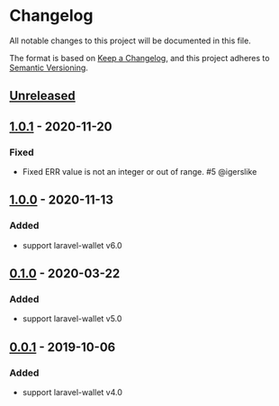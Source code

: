 # Changelog
All notable changes to this project will be documented in this file.

The format is based on [Keep a Changelog](https://keepachangelog.com/en/1.0.0/),
and this project adheres to [Semantic Versioning](https://semver.org/spec/v2.0.0.html).

## [Unreleased]

## [1.0.1] - 2020-11-20

### Fixed
- Fixed ERR value is not an integer or out of range. #5 @igerslike

## [1.0.0] - 2020-11-13

### Added
- support laravel-wallet v6.0

## [0.1.0] - 2020-03-22
### Added
- support laravel-wallet v5.0

## [0.0.1] - 2019-10-06
### Added
- support laravel-wallet v4.0

[Unreleased]: https://github.com/bavix/laravel-wallet-swap/compare/1.0.1...develop
[1.0.1]: https://github.com/bavix/laravel-wallet-swap/compare/1.0.0...1.0.1
[1.0.0]: https://github.com/bavix/laravel-wallet-swap/compare/0.1.0...1.0.0
[0.1.0]: https://github.com/bavix/laravel-wallet-swap/compare/0.0.1...0.1.0
[0.0.1]: https://github.com/bavix/laravel-wallet-swap/compare/d0cf2ceb235b32355f88da43065a8efae594f00e...0.0.1
